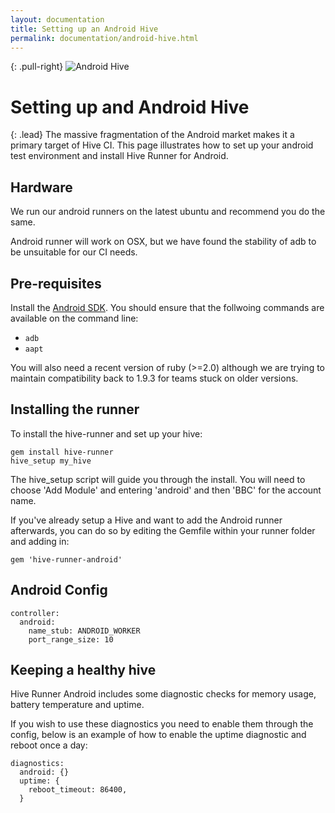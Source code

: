 ```yaml
---
layout: documentation
title: Setting up an Android Hive
permalink: documentation/android-hive.html
---
```


{: .pull-right}
![Android Hive](/hive-ci/images/android-hive.png)

# Setting up and Android Hive

{: .lead}
The massive fragmentation of the Android market makes it a primary target of
Hive CI. This page illustrates how to set up your android test environment and
install Hive Runner for Android.

## Hardware

We run our android runners on the latest ubuntu and recommend you do the same.

Android runner will work on OSX, but we have found the stability of adb to be
unsuitable for our CI needs.

## Pre-requisites

Install the [Android SDK](#). You should ensure that the follwoing commands are
available on the command line:

* `adb`
* `aapt`

You will also need a recent version of ruby (>=2.0) although we are trying to
maintain compatibility back to 1.9.3 for teams stuck on older versions.

## Installing the runner

To install the hive-runner and set up your hive:

    gem install hive-runner
    hive_setup my_hive

The hive_setup script will guide you through the install. You will need to
choose 'Add Module' and entering 'android' and then 'BBC' for the account name.

If you've already setup a Hive and want to add the Android runner afterwards,
you can do so by editing the Gemfile within your runner folder and adding in:

    gem 'hive-runner-android'

## Android Config

    controller:
      android:
        name_stub: ANDROID_WORKER
        port_range_size: 10

## Keeping a healthy hive

Hive Runner Android includes some diagnostic checks for memory usage, battery temperature and uptime.

If you wish to use these diagnostics you need to enable them through the config, below is an example of how to enable the uptime diagnostic and reboot once a day:

    diagnostics:
      android: {}
      uptime: {
        reboot_timeout: 86400,
      }
